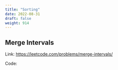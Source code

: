 ```yaml
---
title: "Sorting"
date: 2022-08-31
draft: false
weight: 914
---
```


## Merge Intervals

Link: https://leetcode.com/problems/merge-intervals/

Code:

```java
